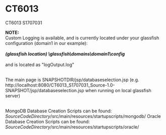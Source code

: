 # CT6013
CT6013 S1707031

<b>NOTE:</b><br>
Custom Logging is available, and is currently located under your glassfish configuration (domain1 in our example): <br><br>
<i><b>(glassfish location) \glassfish\domains\domain1\config </b></i><br><br>
and is located as "logOutput.log" <br><br>

The main page is SNAPSHOTDIR/jsp/databaseselection.jsp (e.g. http://localhost:8080/CT6013_S1707031_Source-1.0-SNAPSHOT/jsp/databaseselection.jsp when running on local glassfish server) <br><br>

MongoDB Database Creation Scripts can be found: *SourceCodeDirectory*/src/main/resources/startupscripts/mongodb/
Oracle Database Creation Scripts can be found: *SourceCodeDirectory*/src/main/resources/startupscripts/oracle/
